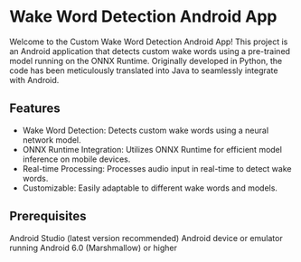 # Wake Word Detection Android App

Welcome to the Custom Wake Word Detection Android App! This project is an Android application that detects custom wake words using a pre-trained model running on the ONNX Runtime. Originally developed in Python, the code has been meticulously translated into Java to seamlessly integrate with Android.

## Features
* Wake Word Detection: Detects custom wake words using a neural network model.
* ONNX Runtime Integration: Utilizes ONNX Runtime for efficient model inference on mobile devices.
* Real-time Processing: Processes audio input in real-time to detect wake words.
* Customizable: Easily adaptable to different wake words and models.

## Prerequisites
Android Studio (latest version recommended)
Android device or emulator running Android 6.0 (Marshmallow) or higher

